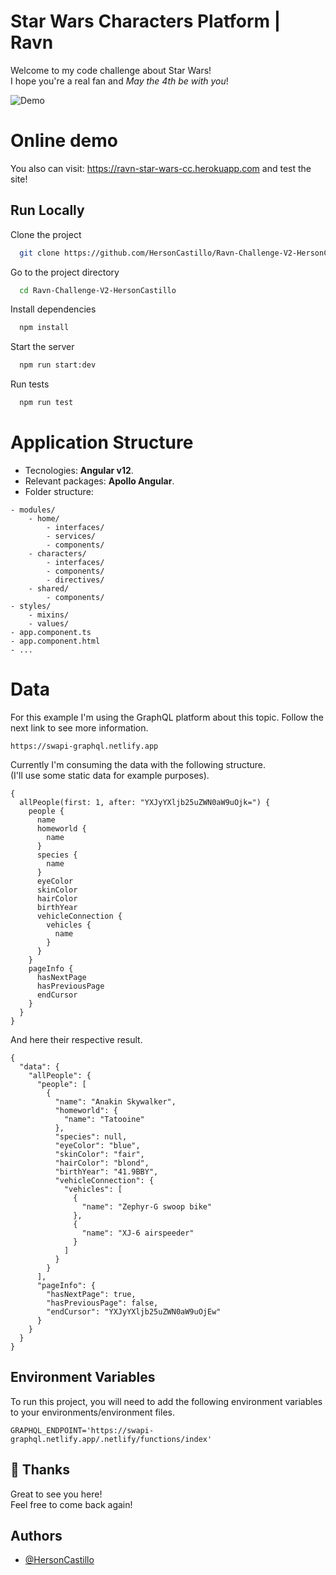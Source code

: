 
# Star Wars Characters Platform | Ravn

Welcome to my code challenge about Star Wars! \
I hope you're a real fan and *May the 4th be with you*!

![Demo](https://media2.giphy.com/media/zfN5r6xl3hT4wvjchF/giphy.gif)

# Online demo

You also can visit: https://ravn-star-wars-cc.herokuapp.com and test the site!

## Run Locally

Clone the project

```bash
  git clone https://github.com/HersonCastillo/Ravn-Challenge-V2-HersonCastillo
```

Go to the project directory

```bash
  cd Ravn-Challenge-V2-HersonCastillo
```

Install dependencies

```bash
  npm install
```

Start the server

```bash
  npm run start:dev
```

Run tests

```bash
  npm run test
```

# Application Structure
- Tecnologies: **Angular v12**.
- Relevant packages: **Apollo Angular**.
- Folder structure:

```
- modules/
    - home/
        - interfaces/
        - services/
        - components/
    - characters/
        - interfaces/
        - components/
        - directives/
    - shared/
        - components/
- styles/
    - mixins/
    - values/
- app.component.ts
- app.component.html
- ...
```

# Data

For this example I'm using the GraphQL platform about this topic. Follow the next link to see more information.

    https://swapi-graphql.netlify.app


Currently I'm consuming the data with the following structure. \
(I'll use some static data for example purposes).

```
{
  allPeople(first: 1, after: "YXJyYXljb25uZWN0aW9uOjk=") {
    people {
      name
      homeworld {
        name
      }
      species {
        name
      }
      eyeColor
      skinColor
      hairColor
      birthYear
      vehicleConnection {
        vehicles {
          name
        }
      }
    }
    pageInfo {
      hasNextPage
      hasPreviousPage
      endCursor
    }
  }
}
```

And here their respective result.

```
{
  "data": {
    "allPeople": {
      "people": [
        {
          "name": "Anakin Skywalker",
          "homeworld": {
            "name": "Tatooine"
          },
          "species": null,
          "eyeColor": "blue",
          "skinColor": "fair",
          "hairColor": "blond",
          "birthYear": "41.9BBY",
          "vehicleConnection": {
            "vehicles": [
              {
                "name": "Zephyr-G swoop bike"
              },
              {
                "name": "XJ-6 airspeeder"
              }
            ]
          }
        }
      ],
      "pageInfo": {
        "hasNextPage": true,
        "hasPreviousPage": false,
        "endCursor": "YXJyYXljb25uZWN0aW9uOjEw"
      }
    }
  }
}
```

## Environment Variables

To run this project, you will need to add the following environment variables to your environments/environment files.

`GRAPHQL_ENDPOINT='https://swapi-graphql.netlify.app/.netlify/functions/index'`

## 🚀 Thanks
Great to see you here! \
Feel free to come back again!

## Authors

- [@HersonCastillo](https://www.github.com/HersonCastillo)
